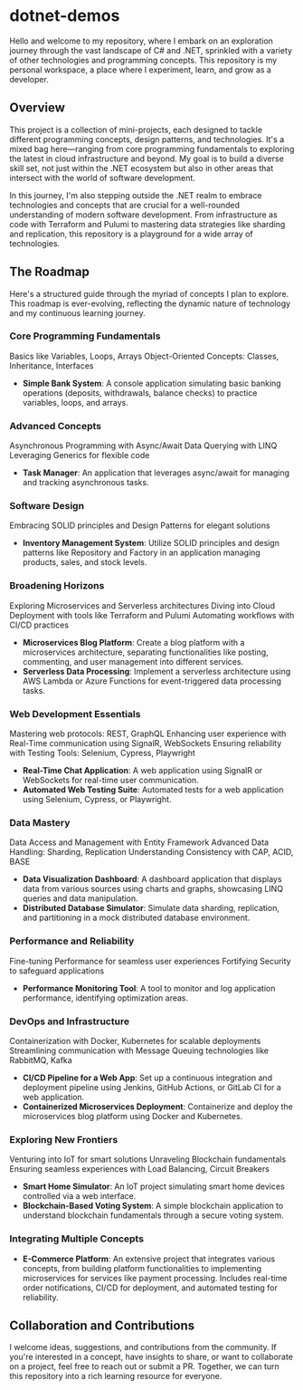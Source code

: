# dotnet-demos

Hello and welcome to my repository, where I embark on an exploration journey through the vast landscape of C# and .NET, sprinkled with a variety of other technologies and programming concepts. This repository is my personal workspace, a place where I experiment, learn, and grow as a developer.

## Overview

This project is a collection of mini-projects, each designed to tackle different programming concepts, design patterns, and technologies. It's a mixed bag here—ranging from core programming fundamentals to exploring the latest in cloud infrastructure and beyond. My goal is to build a diverse skill set, not just within the .NET ecosystem but also in other areas that intersect with the world of software development.

In this journey, I'm also stepping outside the .NET realm to embrace technologies and concepts that are crucial for a well-rounded understanding of modern software development. From infrastructure as code with Terraform and Pulumi to mastering data strategies like sharding and replication, this repository is a playground for a wide array of technologies.

## The Roadmap

Here's a structured guide through the myriad of concepts I plan to explore. This roadmap is ever-evolving, reflecting the dynamic nature of technology and my continuous learning journey.

### Core Programming Fundamentals

Basics like Variables, Loops, Arrays
Object-Oriented Concepts: Classes, Inheritance, Interfaces

- **Simple Bank System**: A console application simulating basic banking operations (deposits, withdrawals, balance checks) to practice variables, loops, and arrays.

### Advanced Concepts

Asynchronous Programming with Async/Await
Data Querying with LINQ
Leveraging Generics for flexible code

- **Task Manager**: An application that leverages async/await for managing and tracking asynchronous tasks.

### Software Design

Embracing SOLID principles and Design Patterns for elegant solutions

- **Inventory Management System**: Utilize SOLID principles and design patterns like Repository and Factory in an application managing products, sales, and stock levels.

### Broadening Horizons

Exploring Microservices and Serverless architectures
Diving into Cloud Deployment with tools like Terraform and Pulumi
Automating workflows with CI/CD practices

- **Microservices Blog Platform**: Create a blog platform with a microservices architecture, separating functionalities like posting, commenting, and user management into different services.
- **Serverless Data Processing**: Implement a serverless architecture using AWS Lambda or Azure Functions for event-triggered data processing tasks.

### Web Development Essentials

Mastering web protocols: REST, GraphQL
Enhancing user experience with Real-Time communication using SignalR, WebSockets
Ensuring reliability with Testing Tools: Selenium, Cypress, Playwright

- **Real-Time Chat Application**: A web application using SignalR or WebSockets for real-time user communication.
- **Automated Web Testing Suite**: Automated tests for a web application using Selenium, Cypress, or Playwright.

### Data Mastery

Data Access and Management with Entity Framework
Advanced Data Handling: Sharding, Replication
Understanding Consistency with CAP, ACID, BASE

- **Data Visualization Dashboard**: A dashboard application that displays data from various sources using charts and graphs, showcasing LINQ queries and data manipulation.
- **Distributed Database Simulator**: Simulate data sharding, replication, and partitioning in a mock distributed database environment.

### Performance and Reliability

Fine-tuning Performance for seamless user experiences
Fortifying Security to safeguard applications

- **Performance Monitoring Tool**: A tool to monitor and log application performance, identifying optimization areas.

### DevOps and Infrastructure

Containerization with Docker, Kubernetes for scalable deployments
Streamlining communication with Message Queuing technologies like RabbitMQ, Kafka

- **CI/CD Pipeline for a Web App**: Set up a continuous integration and deployment pipeline using Jenkins, GitHub Actions, or GitLab CI for a web application.
- **Containerized Microservices Deployment**: Containerize and deploy the microservices blog platform using Docker and Kubernetes.

### Exploring New Frontiers

Venturing into IoT for smart solutions
Unraveling Blockchain fundamentals
Ensuring seamless experiences with Load Balancing, Circuit Breakers

- **Smart Home Simulator**: An IoT project simulating smart home devices controlled via a web interface.
- **Blockchain-Based Voting System**: A simple blockchain application to understand blockchain fundamentals through a secure voting system.

### Integrating Multiple Concepts

- **E-Commerce Platform**: An extensive project that integrates various concepts, from building platform functionalities to implementing microservices for services like payment processing. Includes real-time order notifications, CI/CD for deployment, and automated testing for reliability.

## Collaboration and Contributions

I welcome ideas, suggestions, and contributions from the community. If you're interested in a concept, have insights to share, or want to collaborate on a project, feel free to reach out or submit a PR. Together, we can turn this repository into a rich learning resource for everyone.
